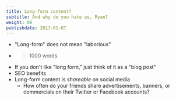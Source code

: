 ```yaml
---
title: Long-form content?
subtitle: And why do you hate us, Ryan?
weight: 06
publishdate: 2017-01-07
---
```


* "Long-form" does not mean "laborious"
* > 1000 words
* If you don't like "long form," just think of it as a "blog post"
* SEO benefits
* Long-form content is *shareable* on social media
  * How often do your friends share advertisements, banners, or commercials on their Twitter or Facebook accounts?